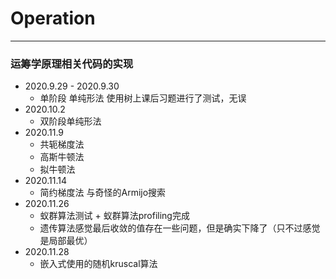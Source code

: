 # Operation
---
### 运筹学原理相关代码的实现
- 2020.9.29 - 2020.9.30
  - 单阶段 单纯形法 使用树上课后习题进行了测试，无误
- 2020.10.2 
  - 双阶段单纯形法
- 2020.11.9
  - 共轭梯度法
  - 高斯牛顿法
  - 拟牛顿法
- 2020.11.14
  - 简约梯度法 与奇怪的Armijo搜索
- 2020.11.26
  - 蚁群算法测试 + 蚁群算法profiling完成
  - 遗传算法感觉最后收敛的值存在一些问题，但是确实下降了（只不过感觉是局部最优）
- 2020.11.28
  - 嵌入式使用的随机kruscal算法